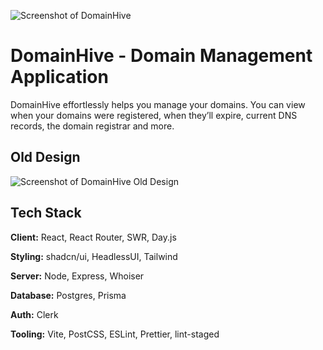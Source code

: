 ![Screenshot of DomainHive](https://raw.githubusercontent.com/mohammedyh/domain-manager/master/domainhive-new-design.png)

# DomainHive - Domain Management Application

DomainHive effortlessly helps you manage your domains. You can view when your domains were registered, when they’ll expire, current DNS records, the domain registrar and more.

## Old Design

![Screenshot of DomainHive Old Design](https://raw.githubusercontent.com/mohammedyh/domain-manager/master/domainhive-old-design.png)

## Tech Stack

**Client:** React, React Router, SWR, Day.js

**Styling:** shadcn/ui, HeadlessUI, Tailwind

**Server:** Node, Express, Whoiser

**Database:** Postgres, Prisma

**Auth:** Clerk

**Tooling:** Vite, PostCSS, ESLint, Prettier, lint-staged

